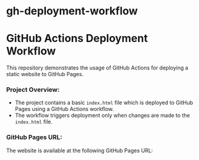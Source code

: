 # gh-deployment-workflow
# GitHub Actions Deployment Workflow

This repository demonstrates the usage of GitHub Actions for deploying a static website to GitHub Pages.

### Project Overview:
- The project contains a basic `index.html` file which is deployed to GitHub Pages using a GitHub Actions workflow.
- The workflow triggers deployment only when changes are made to the `index.html` file.

### GitHub Pages URL:
The website is available at the following GitHub Pages URL:
